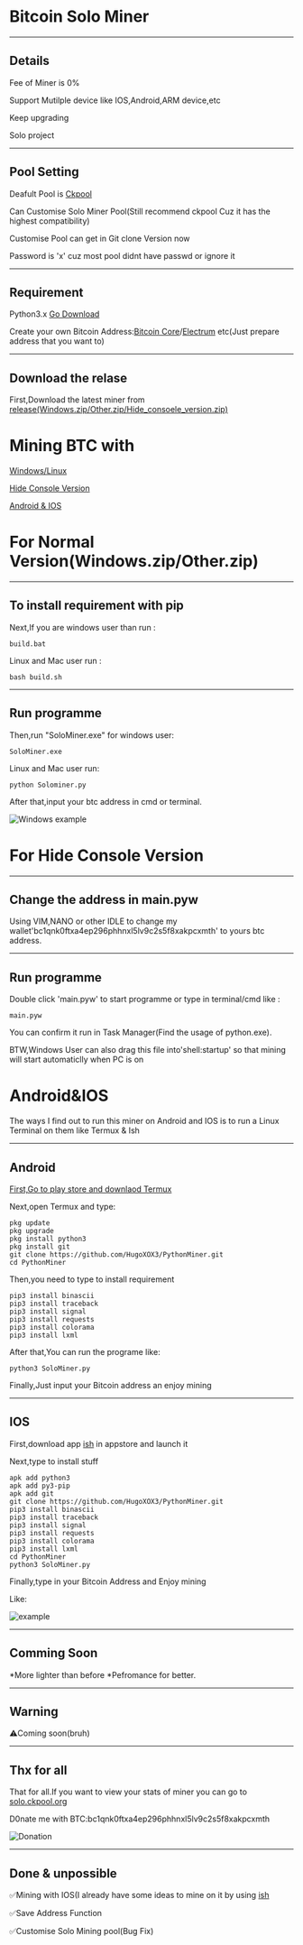 # Bitcoin Solo Miner

---
Details
---

Fee of Miner is 0%

Support Mutilple device like IOS,Android,ARM device,etc

Keep upgrading

Solo project

---
Pool Setting
---

Deafult Pool is [Ckpool](https://solo.ckpool.org)

Can Customise Solo Miner Pool(Still recommend ckpool Cuz it has the highest compatibility)

Customise Pool can get in Git clone Version now

Password is 'x' cuz most pool didnt have passwd or ignore it

---
Requirement
---

Python3.x
[Go Download](https://www.python.org/)

Create your own Bitcoin Address:[Bitcoin Core](https://bitcoin.org/en/bitcoin-core/)/[Electrum](https://electrum.org/?ref=hackernoon.com) etc(Just prepare address that you want to)

---
Download the relase
---

First,Download the latest miner from [release(Windows.zip/Other.zip/Hide_consoele_version.zip)](https://github.com/HugoXOX3/BTCSoloMiner/releases)

# Mining BTC with

[Windows/Linux](https://github.com/HugoXOX3/PythonMiner#for-normal-versionwindowszipnormalzip)

[Hide Console Version](https://github.com/HugoXOX3/PythonMiner#for-hide-console-version)

[Android & IOS](https://github.com/HugoXOX3/PythonMiner#androidios)


# For Normal Version(Windows.zip/Other.zip)


---
To install requirement with pip
---
Next,If you are windows user than run :
```
build.bat
```
Linux and Mac user run :
```
bash build.sh
```
---
Run programme
---
Then,run "SoloMiner.exe" for windows user:
```
SoloMiner.exe
```

Linux and Mac user run:
```
python Solominer.py
```
After that,input your btc address in cmd or terminal.

![Windows example](https://github.com/HugoXOX3/PythonMiner/blob/main/Windows%20Version.png)


# For Hide Console Version
---
Change the address in main.pyw
---
Using VIM,NANO or other IDLE to change my wallet'bc1qnk0ftxa4ep296phhnxl5lv9c2s5f8xakpcxmth' to yours btc address.


---
Run programme
---

Double click 'main.pyw' to start programme or type in terminal/cmd like :
```
main.pyw
```
You can confirm it run in Task Manager(Find the usage of python.exe).

BTW,Windows User can also drag this file into'shell:startup' so that mining will start automaticlly when PC is on


# Android&IOS

The ways I find out to run this miner on Android and IOS is to run a Linux Terminal on them like Termux & Ish

---
Android
---
[First,Go to play store and downlaod Termux](https://play.google.com/store/apps/details?id=com.termux)

Next,open Termux and type:

```
pkg update
pkg upgrade
pkg install python3
pkg install git
git clone https://github.com/HugoXOX3/PythonMiner.git
cd PythonMiner
```

Then,you need to type to install requirement
```
pip3 install binascii
pip3 install traceback
pip3 install signal
pip3 install requests
pip3 install colorama
pip3 install lxml
```

After that,You can run the programe like:
```
python3 SoloMiner.py
```

Finally,Just input your Bitcoin address an enjoy mining

---
IOS
---
First,download app [ish](https://apps.apple.com/cn/app/ish-shell/id1436902243) in appstore and launch it

Next,type to install stuff
```
apk add python3
apk add py3-pip
apk add git
git clone https://github.com/HugoXOX3/PythonMiner.git
pip3 install binascii
pip3 install traceback
pip3 install signal
pip3 install requests
pip3 install colorama
pip3 install lxml
cd PythonMiner
python3 SoloMiner.py
```
Finally,type in your Bitcoin Address and Enjoy mining

Like:

![example](https://github.com/HugoXOX3/PythonMiner/blob/main/IOS.jpeg)

---
Comming Soon
---

*More lighter than before
*Pefromance for better.

---
Warning
---

⚠️Coming soon(bruh)

---
Thx for all
---
That for all.If you want to view your stats of miner you can go to [solo.ckpool.org](https://solo.ckpool.org/)

D0nate me with BTC:bc1qnk0ftxa4ep296phhnxl5lv9c2s5f8xakpcxmth

![Donation](https://github.com/HugoXOX3/PythonMiner/blob/main/Donate.jpeg)

---
Done & unpossible
---

✅Mining with IOS(I already have some ideas to mine on it by using [ish](https://github.com/ish-app/ish)

✅Save Address Function

✅Customise Solo Mining pool(Bug Fix)

